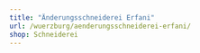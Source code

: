 ```yaml
---
title: "Änderungsschneiderei Erfani"
url: /wuerzburg/aenderungsschneiderei-erfani/
shop: Schneiderei
---
```

